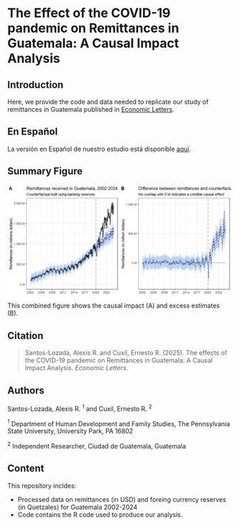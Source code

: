 # The Effect of the COVID-19 pandemic on Remittances in Guatemala: A Causal Impact Analysis
## Introduction 
Here, we provide the code and data needed to replicate our study of remittances in Guatemala published in [Economic Letters](https://www.sciencedirect.com/journal/economics-letters). 

## En Español
La versión en Español de nuestro estudio está disponible [aquí](Traduccion_SantosyCuxil2025.pdf).

## Summary Figure
![Remittances received in excess of expected levels](Fig2.png)
This combined figure shows the causal impact (A) and excess estimates (B). 

## Citation 
> Santos-Lozada, Alexis R. and Cuxil, Ernesto R. (2025). The effects of the COVID-19 pandemic on Remittances in Guatemala: A Causal Impact Analysis. *Economic Letters*.
 
## Authors
Santos-Lozada, Alexis R. $^{1}$ and Cuxil, Ernesto R. $^{2}$ 

$^{1}$ Department of Human Development and Family Studies, The Pennsylvania State University, University Park, PA 16802 

$^{2}$ Independent Researcher, Ciudad de Guatemala, Guatemala

## Content
This repository incldes:

* Processed data on remittances (in USD) and foreing currency reserves (in Quetzales) for Guatemala 2002-2024
* Code contains the R code used to produce our analysis.

